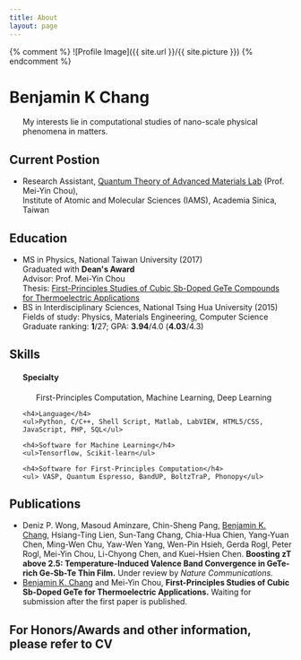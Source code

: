```yaml
---
title: About
layout: page
---
```

{% comment %} ![Profile Image]({{ site.url }}/{{ site.picture }}) {% endcomment %}

<h1>Benjamin K Chang</h1>

<ul>My interests lie in computational studies of nano-scale physical phenomena in matters.</ul>

<h2>Current Postion</h2>
<ul>
<li>Research Assistant, <a href="https://www.iams.sinica.edu.tw/project/mychou">Quantum Theory of Advanced Materials Lab</a> (Prof. Mei-Yin Chou),<br> Institute of Atomic and Molecular Sciences (IAMS), Academia Sinica, Taiwan</li>
</ul>

<h2>Education</h2>
<ul class="skill-list">
	<li>MS in Physics, National Taiwan University (2017) <br> Graduated with <b>Dean's Award</b> <br> Advisor: Prof. Mei-Yin Chou <br> Thesis: <a href="https://doi.org/10.6342/NTU201701378">First-Principles Studies of Cubic Sb-Doped GeTe Compounds for Thermoelectric Applications</a></li>
	<li>BS in Interdisciplinary Sciences, National Tsing Hua University (2015)<br>Fields of study: Physics, Materials Engineering, Computer Science <br> Graduate ranking: <b>1</b>/27; GPA: <b>3.94</b>/4.0 (<b>4.03</b>/4.3)</li>
</ul>

<h2>Skills</h2>
<ul class="skill-list">
	<h4>Specialty</h4>
	<ul>First-Principles Computation, Machine Learning, Deep Learning</ul>

	<h4>Language</h4>
	<ul>Python, C/C++, Shell Script, Matlab, LabVIEW, HTML5/CSS, JavaScript, PHP, SQL</ul>

	<h4>Software for Machine Learning</h4>
	<ul>Tensorflow, Scikit-learn</ul>

	<h4>Software for First-Principles Computation</h4>
	<ul> VASP, Quantum Espresso, BandUP, BoltzTraP, Phonopy</ul>
</ul>

<h2>Publications</h2>
<ul class="skill-list">
	<li>Deniz P. Wong, Masoud Aminzare, Chin-Sheng Pang, <u>Benjamin K. Chang</u>, Hsiang-Ting Lien, Sun-Tang Chang, Chia-Hua Chien, Yang-Yuan Chen, Ming-Wen Chu, Yaw-Wen Yang, Wen-Pin Hsieh, Gerda Rogl, Peter Rogl, Mei-Yin Chou, Li-Chyong Chen, and Kuei-Hsien Chen. <b>Boosting zT above 2.5: Temperature-Induced Valence Band Convergence in GeTe-rich Ge-Sb-Te Thin Film.</b> Under review by <i>Nature Communications.</i></li>
	<li><u>Benjamin K. Chang</u> and Mei-Yin Chou, <b>First-Principles Studies of Cubic Sb-Doped GeTe for Thermoelectric Applications.</b> Waiting for submission after the first paper is published.
</li>
</ul>

<h2>For Honors/Awards and other information, please refer to CV</h2>
